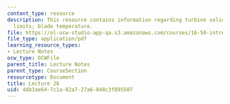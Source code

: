 ```yaml
---
content_type: resource
description: This resource contains information regarding turbine solidity; mass flow
  limits; blade temperature.
file: https://ol-ocw-studio-app-qa.s3.amazonaws.com/courses/16-50-introduction-to-propulsion-systems-spring-2012/4db3ae647c1a02a727a6048c3f895507_MIT16_50S12_lec28.pdf
file_type: application/pdf
learning_resource_types:
- Lecture Notes
ocw_type: OCWFile
parent_title: Lecture Notes
parent_type: CourseSection
resourcetype: Document
title: Lecture 28
uid: 4db3ae64-7c1a-02a7-27a6-048c3f895507
---
```

